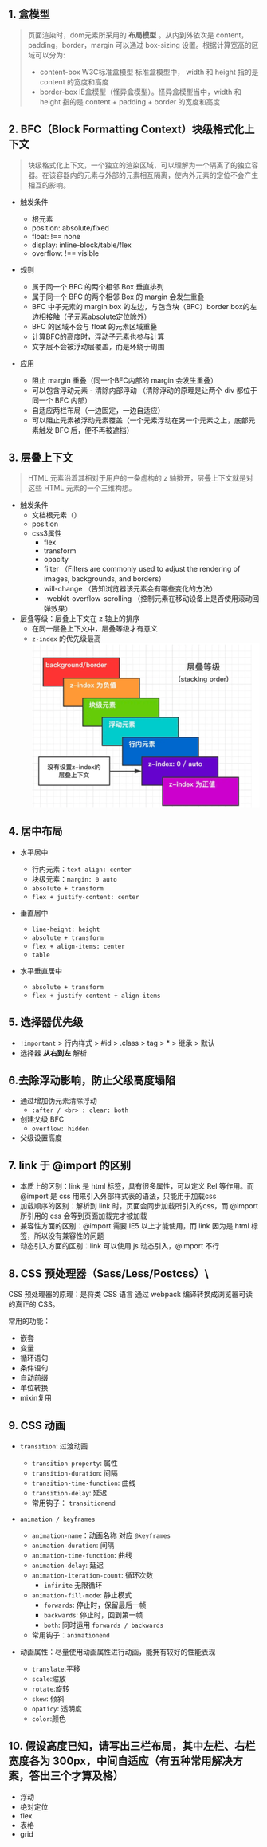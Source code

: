 ## 1. 盒模型
> 页面渲染时，dom元素所采用的 **布局模型** 。从内到外依次是 content，padding，border，margin 可以通过 box-sizing 设置。根据计算宽高的区域可以分为:
> - content-box W3C标准盒模型 标准盒模型中， width 和 height 指的是 content 的宽度和高度
> - border-box IE盒模型（怪异盒模型）。怪异盒模型当中，width 和 height 指的是 content + padding + border 的宽度和高度

## 2. BFC（Block Formatting Context）块级格式化上下文
> 块级格式化上下文，一个独立的渲染区域，可以理解为一个隔离了的独立容器。在该容器内的元素与外部的元素相互隔离，使内外元素的定位不会产生相互的影响。

- 触发条件
  - 根元素
  - position: absolute/fixed
  - float: !== none
  - display: inline-block/table/flex
  - overflow: !== visible

- 规则
  - 属于同一个 BFC 的两个相邻 Box 垂直排列
  - 属于同一个 BFC 的两个相邻 Box 的 margin 会发生重叠
  - BFC 中子元素的 margin box 的左边，与包含块（BFC）border box的左边相接触（子元素absolute定位除外）
  - BFC 的区域不会与 float 的元素区域重叠
  - 计算BFC的高度时，浮动子元素也参与计算
  - 文字层不会被浮动层覆盖，而是环绕于周围

- 应用
  - 阻止 margin 重叠（同一个BFC内部的 margin 会发生重叠）
  - 可以包含浮动元素 - 清除内部浮动 （清除浮动的原理是让两个 div 都位于同一个 BFC 内部）
  - 自适应两栏布局（一边固定，一边自适应）
  - 可以阻止元素被浮动元素覆盖（一个元素浮动在另一个元素之上，底部元素触发 BFC 后，便不再被遮挡）

## 3. 层叠上下文
> HTML 元素沿着其相对于用户的一条虚构的 z 轴排开，层叠上下文就是对这些 HTML 元素的一个三维构想。
- 触发条件
  - 文档根元素（<html>）
  - position
  - css3属性
    - flex
    - transform
    - opacity
    - filter （Filters are commonly used to adjust the rendering of images, backgrounds, and borders）
    - will-change （告知浏览器该元素会有哪些变化的方法）
    - -webkit-overflow-scrolling （控制元素在移动设备上是否使用滚动回弹效果）
- 层叠等级：层叠上下文在 z 轴上的排序
  - 在同一层叠上下文中，层叠等级才有意义
  - `z-index` 的优先级最高
  ![层叠顺序](./images/层叠等级.png)

## 4. 居中布局

- 水平居中
  - 行内元素：`text-align: center`
  - 块级元素：`margin: 0 auto`
  - `absolute + transform`
  - `flex + justify-content: center`

- 垂直居中
  - `line-height: height`
  - `absolute + transform`
  - `flex + align-items: center`
  - `table`

- 水平垂直居中
  - `absolute + transform`
  - `flex + justify-content + align-items`

## 5. 选择器优先级

- `!important` > 行内样式 > #id > .class > tag > * > 继承 > 默认
- 选择器 **从右到左** 解析 

## 6.去除浮动影响，防止父级高度塌陷

- 通过增加伪元素清除浮动
  - `:after / <br> : clear: both`
- 创建父级 BFC
  - `overflow: hidden`
- 父级设置高度

## 7. link 于 @import 的区别

- 本质上的区别：link 是 html 标签，具有很多属性，可以定义 Rel 等作用。而 @import 是 css 用来引入外部样式表的语法，只能用于加载css
- 加载顺序的区别：解析到 link 时，页面会同步加载所引入的css，而 @import 所引用的 css 会等到页面加载完才被加载
- 兼容性方面的区别：@import 需要 IE5 以上才能使用，而 link 因为是 html 标签，所以没有兼容性的问题
- 动态引入方面的区别：link 可以使用 js 动态引入，@import 不行

## 8. CSS 预处理器（Sass/Less/Postcss）\

CSS 预处理器的原理：是将类 CSS 语言 通过 webpack 编译转换成浏览器可读的真正的 CSS。

常用的功能：

- 嵌套
- 变量
- 循环语句
- 条件语句
- 自动前缀
- 单位转换
- mixin复用

## 9. CSS 动画

- `transition`: 过渡动画
  - `transition-property`: 属性
  - `transition-duration`: 间隔
  - `transition-time-function`: 曲线
  - `transition-delay`: 延迟
  - 常用钩子： `transitionend`

- `animation / keyframes`
  - `animation-name`：动画名称 对应 `@keyframes`
  - `animation-duration`: 间隔
  - `animation-time-function`: 曲线
  - `animation-delay`: 延迟
  - `animation-iteration-count`: 循环次数
    - `infinite` 无限循环
  - `animation-fill-mode`: 静止模式
    - `forwards`: 停止时，保留最后一帧
    - `backwards`: 停止时，回到第一帧
    - `both`: 同时运用 `forwards / backwards`
  - 常用钩子：`animationend`

- 动画属性：尽量使用动画属性进行动画，能拥有较好的性能表现
  - `translate`:平移
  - `scale`:缩放 
  - `rotate`:旋转
  - `skew`: 倾斜
  - `opaticy`: 透明度
  - `color`:颜色

## 10. 假设高度已知，请写出三栏布局，其中左栏、右栏宽度各为 300px，中间自适应（有五种常用解决方案，答出三个才算及格）
  - 浮动
  - 绝对定位
  - flex
  - 表格
  - grid